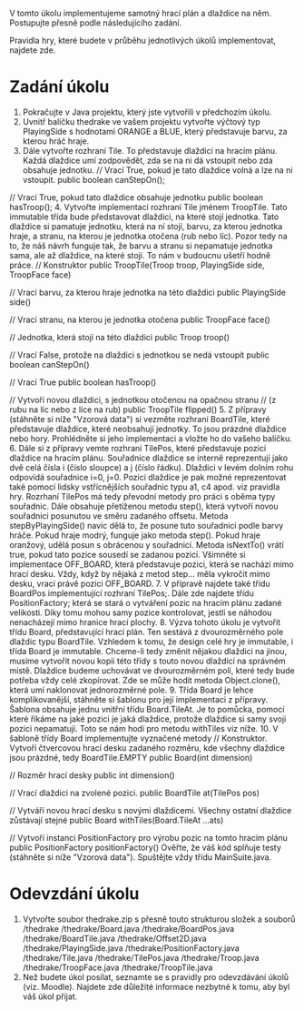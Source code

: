 V tomto úkolu implementujeme samotný hrací plán a dlaždice na něm. Postupujte přesně podle následujícího zadání.

Pravidla hry, které budete v průběhu jednotlivých úkolů implementovat, najdete zde.

# Zadání úkolu

1. Pokračujte v Java projektu, který jste vytvořili v předchozím úkolu.
2. Uvnitř balíčku thedrake ve vašem projektu vytvořte výčtový typ PlayingSide s hodnotami ORANGE a BLUE, který představuje barvu, za kterou hráč hraje.
3. Dále vytvořte rozhraní Tile. To představuje dlaždici na hracím plánu. Každá dlaždice umí zodpovědět, zda se na ni dá vstoupit nebo zda obsahuje jednotku.
// Vrací True, pokud je tato dlaždice volná a lze na ni vstoupit.
public boolean canStepOn();

// Vrací True, pokud tato dlaždice obsahuje jednotku
public boolean hasTroop();
4. Vytvořte implementaci rozhraní Tile jménem TroopTile. Tato immutable třída bude představovat dlaždici, na které stojí jednotka. Tato dlaždice si pamatuje jednotku, která na ní stojí, barvu, za kterou jednotka hraje, a stranu, na kterou je jednotka otočena (rub nebo líc). Pozor tedy na to, že náš návrh funguje tak, že barvu a stranu si nepamatuje jednotka sama, ale až dlaždice, na které stojí. To nám v budoucnu ušetří hodně práce.
// Konstruktor
public TroopTile(Troop troop, PlayingSide side, TroopFace face)

// Vrací barvu, za kterou hraje jednotka na této dlaždici
public PlayingSide side()

// Vrací stranu, na kterou je jednotka otočena
public TroopFace face()

// Jednotka, která stojí na této dlaždici
public Troop troop()

// Vrací False, protože na dlaždici s jednotkou se nedá vstoupit
public boolean canStepOn()

// Vrací True
public boolean hasTroop()

// Vytvoří novou dlaždici, s jednotkou otočenou na opačnou stranu
// (z rubu na líc nebo z líce na rub)
public TroopTile flipped()
5. Z přípravy (stáhněte si níže "Vzorová data") si vezměte rozhraní BoardTile, které představuje dlaždice, které neobsahují jednotky. To jsou prázdné dlaždice nebo hory. Prohlédněte si jeho implementaci a vložte ho do vašeho balíčku.
6. Dále si z přípravy vemte rozhraní TilePos, které představuje pozici dlaždice na hracím plánu. Souřadnice dlaždice se interně reprezentují jako dvě celá čísla i (číslo sloupce) a j (číslo řádku). Dlaždici v levém dolním rohu odpovídá souřadnice i=0, j=0. Pozici dlaždice je pak možné reprezentovat také pomocí lidsky vstřícnějších souřadnic typu a1, c4 apod. viz pravidla hry. Rozrhaní TilePos má tedy převodní metody pro práci s oběma typy souřadnic. 
Dále obsahuje přetíženou metodu step(), která vytvoří novou souřadnici posunutou ve směru zadaného offsetu. Metoda stepByPlayingSide() navíc dělá to, že posune tuto souřadnici podle barvy hráče. Pokud hraje modrý, funguje jako metoda step(). Pokud hraje oranžový, udělá posun s obrácenou y souřadnicí. 
Metoda isNextTo() vrátí true, pokud tato pozice sousedí se zadanou pozicí. 
Všimněte si implementace OFF_BOARD, která představuje pozici, která se nachází mimo hrací desku. Vždy, když by nějaká z metod step... měla vykročit mimo desku, vrací právě pozici OFF_BOARD.
7. V přípravě najdete také třídu BoardPos implementující rozhraní TilePos;. Dále zde najdete třídu PositionFactory; která se stará o vytváření pozic na hracím plánu zadané velikosti. Díky tomu mohou samy pozice kontrolovat, jestli se náhodou nenacházejí mimo hranice hrací plochy.
8. Výzva tohoto úkolu je vytvořit třídu Board, představující hrací plán. Ten sestává z dvourozměrného pole dlaždic typu BoardTile. Vzhledem k tomu, že design celé hry je immutable, i třída Board je immutable. Chceme-li tedy změnit nějakou dlaždici na jinou, musíme vytvořit novou kopii této třídy s touto novou dlaždicí na správném místě. Dlaždice budeme uchovávat ve dvourozměrném poli, které tedy bude potřeba vždy celé zkopírovat. Zde se může hodit metoda Object.clone(), která umí naklonovat jednorozměrné pole.
9. Třída Board je lehce komplikovanější, stáhněte si šablonu pro její implementaci z přípravy. Šablona obsahuje jednu vnitřní třídu Board.TileAt. Je to pomůcka, pomocí které říkáme na jaké pozici je jaká dlaždice, protože dlaždice si samy svoji pozici nepamatují. Toto se nám hodí pro metodu withTiles viz níže.
10. V šabloně třídy Board implementujte vyznačené metody
// Konstruktor. Vytvoří čtvercovou hrací desku zadaného rozměru, kde všechny dlaždice jsou prázdné, tedy BoardTile.EMPTY
public Board(int dimension)

// Rozměr hrací desky
public int dimension()

// Vrací dlaždici na zvolené pozici.
public BoardTile at(TilePos pos)

// Vytváří novou hrací desku s novými dlaždicemi. Všechny ostatní dlaždice zůstávají stejné
public Board withTiles(Board.TileAt ...ats)

// Vytvoří instanci PositionFactory pro výrobu pozic na tomto hracím plánu
public PositionFactory positionFactory()
Ověřte, že váš kód splňuje testy (stáhněte si níže "Vzorová data"). Spuštějte vždy třídu MainSuite.java.

# Odevzdání úkolu

1. Vytvořte soubor thedrake.zip s přesně touto strukturou složek a souborů
/thedrake
/thedrake/Board.java
/thedrake/BoardPos.java
/thedrake/BoardTile.java
/thedrake/Offset2D.java
/thedrake/PlayingSide.java
/thedrake/PositionFactory.java
/thedrake/Tile.java
/thedrake/TilePos.java
/thedrake/Troop.java
/thedrake/TroopFace.java
/thedrake/TroopTile.java
2. Než budete úkol posílat, seznamte se s pravidly pro odevzdávání úkolů (viz. Moodle). Najdete zde důležité informace nezbytné k tomu, aby byl váš úkol přijat.